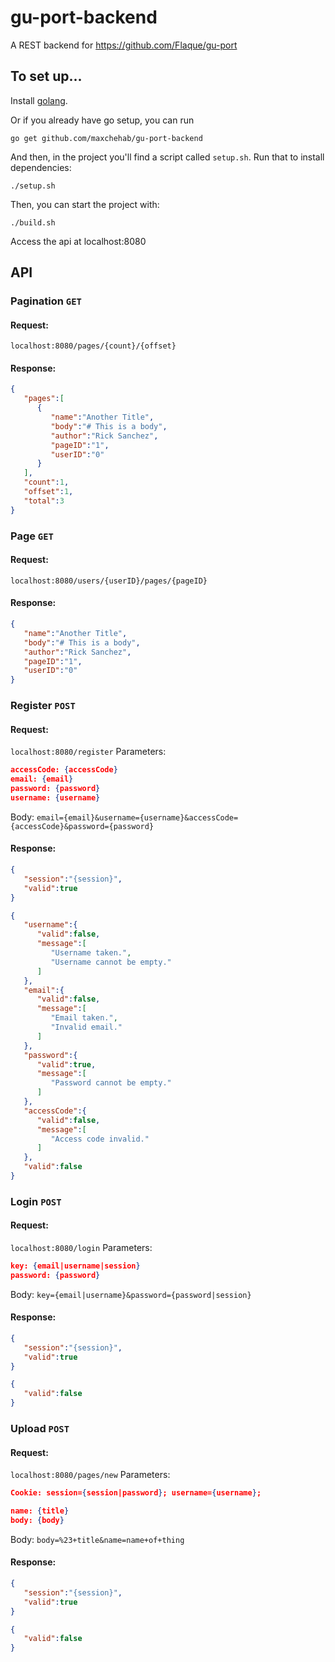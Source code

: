 # gu-port-backend
A REST backend for https://github.com/Flaque/gu-port

## To set up...
Install [golang](https://golang.org/doc/install).

Or if you already have go setup, you can run
```
go get github.com/maxchehab/gu-port-backend
```

And then, in the project you'll find a script called `setup.sh`. Run that to install dependencies:

```
./setup.sh
```

Then, you can start the project with:
```
./build.sh
```

Access the api at localhost:8080

## API

### Pagination `GET`
#### Request:
`localhost:8080/pages/{count}/{offset}`
#### Response:
```json
{
   "pages":[
      {
         "name":"Another Title",
         "body":"# This is a body",
         "author":"Rick Sanchez",
         "pageID":"1",
         "userID":"0"
      }
   ],
   "count":1,
   "offset":1,
   "total":3
}
```
### Page `GET`
#### Request:
`localhost:8080/users/{userID}/pages/{pageID}`
#### Response:
```json
{
   "name":"Another Title",
   "body":"# This is a body",
   "author":"Rick Sanchez",
   "pageID":"1",
   "userID":"0"
}
```

### Register `POST`
#### Request:
`localhost:8080/register`
Parameters:
```json
accessCode: {accessCode}
email: {email}
password: {password}
username: {username}
```
Body:
`email={email}&username={username}&accessCode={accessCode}&password={password}`
#### Response:
```json
{
   "session":"{session}",
   "valid":true
}
```
```json
{
   "username":{
      "valid":false,
      "message":[
         "Username taken.",
         "Username cannot be empty."
      ]
   },
   "email":{
      "valid":false,
      "message":[
         "Email taken.",
         "Invalid email."
      ]
   },
   "password":{
      "valid":true,
      "message":[
         "Password cannot be empty."
      ]
   },
   "accessCode":{
      "valid":false,
      "message":[
         "Access code invalid."
      ]
   },
   "valid":false
}
```

### Login `POST`
#### Request:
`localhost:8080/login`
Parameters:
```json
key: {email|username|session}
password: {password}
```
Body:
`key={email|username}&password={password|session}`
#### Response:
```json
{
   "session":"{session}",
   "valid":true
}
```
```json
{
   "valid":false
}
```
### Upload `POST`
#### Request:
`localhost:8080/pages/new`
Parameters:
```json
Cookie: session={session|password}; username={username};

name: {title}
body: {body}
```
Body:
`body=%23+title&name=name+of+thing`
#### Response:
```json
{
   "session":"{session}",
   "valid":true
}
```
```json
{
   "valid":false
}
```
